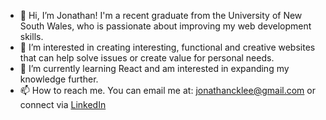 - 👋 Hi, I’m Jonathan! I'm a recent graduate from the University of New South Wales, who is passionate about improving my web development skills.
- 👀 I’m interested in creating interesting, functional and creative websites that can help solve issues or create value for personal needs.
- 🌱 I’m currently learning React and am interested in expanding my knowledge further.
- 📫 How to reach me. You can email me at: jonathancklee@gmail.com or connect via [LinkedIn](https://www.linkedin.com/in/jonathan-lee-97bbb9207/)

<!---
jonathancklee1/jonathancklee1 is a ✨ special ✨ repository because its `README.md` (this file) appears on your GitHub profile.
You can click the Preview link to take a look at your changes.
--->
